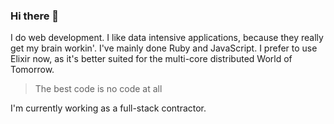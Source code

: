 ### Hi there 👋

I do web development. I like data intensive applications, because they really get my brain workin'. I've mainly done Ruby and JavaScript. I prefer to use Elixir now, as it's better suited for the multi-core distributed World of Tomorrow.

> The best code is no code at all

I'm currently working as a full-stack contractor.

<!--
**ridiculous/ridiculous** is a ✨ _special_ ✨ repository because its `README.md` (this file) appears on your GitHub profile.

Here are some ideas to get you started:

- 🔭 I’m currently working on ...
- 🌱 I’m currently learning ...
- 👯 I’m looking to collaborate on ...
- 🤔 I’m looking for help with ...
- 💬 Ask me about ...
- 📫 How to reach me: ...
- 😄 Pronouns: ...
- ⚡ Fun fact: ...
-->
